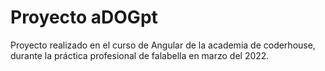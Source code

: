 # Proyecto aDOGpt

Proyecto realizado en el curso de Angular de la academia de coderhouse, durante la práctica profesional de falabella en marzo del 2022.




